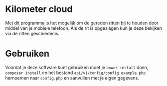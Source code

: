 # Kilometer cloud

Met dit programma is het mogelijk om de gereden ritten bij te houden door middel van je mobiele telefoon. Als de rit is opgeslagen kun je deze bekijken via de ritten geschiedenis.

# Gebruiken

Voordat je deze software kunt gebruiken moet je `bower install` doen, `composer install` en het bestand `api/v1/config/config.example.php` hernoemen naar `config.php` en aanvullen met je eigen gegevens.
